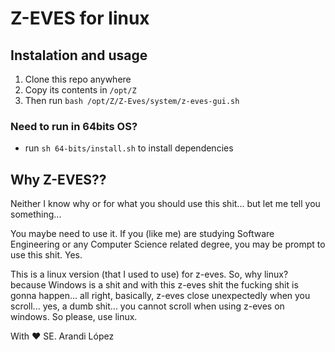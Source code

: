 # Z-EVES for linux

## Instalation and usage

1. Clone this repo anywhere
2. Copy its contents in `/opt/Z`
3. Then run `bash /opt/Z/Z-Eves/system/z-eves-gui.sh`

### Need to run in 64bits OS?

- run `sh 64-bits/install.sh` to install dependencies

## Why Z-EVES??

Neither I know why or for what you should use this shit... but let me tell you something...

You maybe need to use it. If you (like me) are studying Software Engineering or any Computer Science related degree, you may be prompt to use this shit. Yes.

This is a linux version (that I used to use) for z-eves. So, why linux? because Windows is a shit and with this z-eves shit the fucking shit is gonna happen... all right, basically, z-eves close unexpectedly when you scroll... yes, a dumb shit... you cannot scroll when using z-eves on windows. So please, use linux.

With :heart: SE. Arandi López
